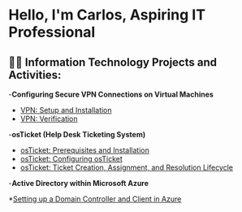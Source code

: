 <h1>Hello, I'm Carlos, Aspiring IT Professional

<h2>👨‍💻 Information Technology Projects and Activities:</h2>

-<b>Configuring Secure VPN Connections on Virtual Machines</b>

* [VPN: Setup and Installation](https://github.com/CarlosKako//VPN-Setup-Installation)
* [VPN: Verification](https://github.com/CarlosKako//VPN-Verification)


-<b>osTicket (Help Desk Ticketing System)</b>

* [osTicket: Prerequisites and Installation](https://github.com/CarlosKako//osticket-prereqs)
* [osTicket: Configuring osTicket](https://github.com/CarlosKako//osticket-config)
* [osTicket: Ticket Creation, Assignment, and Resolution Lifecycle](https://github.com/CarlosKako//osticket-lifecycle)


-<b>Active Directory within Microsoft Azure</b>

*[Setting up a Domain Controller and Client in Azure](https://github.com/CarlosKako//Setup-DomainController-Azure)
